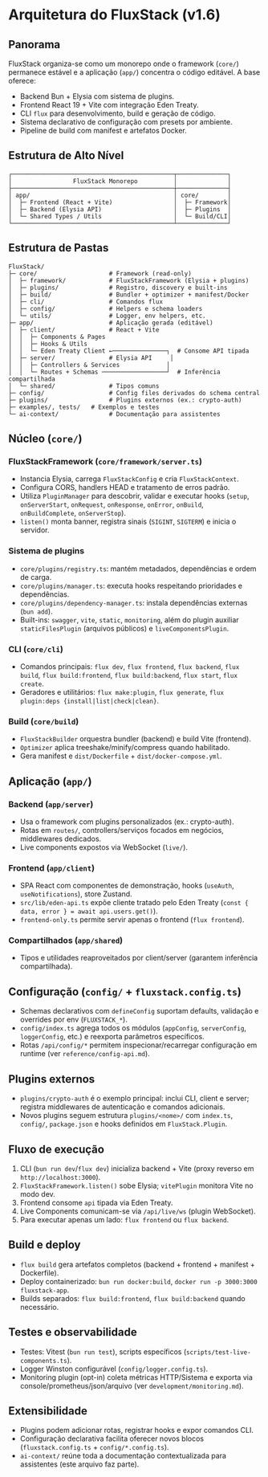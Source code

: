 ﻿# Arquitetura do FluxStack (v1.6)

## Panorama
FluxStack organiza-se como um monorepo onde o framework (`core/`) permanece estável e a aplicação (`app/`) concentra o código editável. A base oferece:
- Backend Bun + Elysia com sistema de plugins.
- Frontend React 19 + Vite com integração Eden Treaty.
- CLI `flux` para desenvolvimento, build e geração de código.
- Sistema declarativo de configuração com presets por ambiente.
- Pipeline de build com manifest e artefatos Docker.

## Estrutura de Alto Nível
```
┌─────────────────────────────────────────────┬──────────────┐
│                 FluxStack Monorepo          │              │
├─────────────────────────────────────────────┼──────────────┤
│ app/                                        │ core/        │
│  ├─ Frontend (React + Vite)                 │  ├─ Framework│
│  ├─ Backend (Elysia API)                    │  ├─ Plugins  │
│  └─ Shared Types / Utils                    │  └─ Build/CLI│
└─────────────────────────────────────────────┴──────────────┘
```

## Estrutura de Pastas
```
FluxStack/
├─ core/                    # Framework (read-only)
│  ├─ framework/            # FluxStackFramework (Elysia + plugins)
│  ├─ plugins/              # Registro, discovery e built-ins
│  ├─ build/                # Bundler + optimizer + manifest/Docker
│  ├─ cli/                  # Comandos flux
│  ├─ config/               # Helpers e schema loaders
│  └─ utils/                # Logger, env helpers, etc.
├─ app/                     # Aplicação gerada (editável)
│  ├─ client/               # React + Vite
│  │  ├─ Components & Pages
│  │  ├─ Hooks & Utils
│  │  └─ Eden Treaty Client ←───────────────┐  # Consome API tipada
│  ├─ server/               # Elysia API     │
│  │  ├─ Controllers & Services             │
│  │  └─ Routes + Schemas ──────────────────┘  # Inferência compartilhada
│  └─ shared/               # Tipos comuns
├─ config/                  # Config files derivados do schema central
├─ plugins/                 # Plugins externos (ex.: crypto-auth)
├─ examples/, tests/   # Exemplos e testes
└─ ai-context/              # Documentação para assistentes
```

## Núcleo (`core/`)
### FluxStackFramework (`core/framework/server.ts`)
- Instancia Elysia, carrega `FluxStackConfig` e cria `FluxStackContext`.
- Configura CORS, handlers HEAD e tratamento de erros padrão.
- Utiliza `PluginManager` para descobrir, validar e executar hooks (`setup`, `onServerStart`, `onRequest`, `onResponse`, `onError`, `onBuild`, `onBuildComplete`, `onServerStop`).
- `listen()` monta banner, registra sinais (`SIGINT`, `SIGTERM`) e inicia o servidor.

### Sistema de plugins
- `core/plugins/registry.ts`: mantém metadados, dependências e ordem de carga.
- `core/plugins/manager.ts`: executa hooks respeitando prioridades e dependências.
- `core/plugins/dependency-manager.ts`: instala dependências externas (`bun add`).
- Built-ins: `swagger`, `vite`, `static`, `monitoring`, além do plugin auxiliar `staticFilesPlugin` (arquivos públicos) e `liveComponentsPlugin`.

### CLI (`core/cli`)
- Comandos principais: `flux dev`, `flux frontend`, `flux backend`, `flux build`, `flux build:frontend`, `flux build:backend`, `flux start`, `flux create`.
- Geradores e utilitários: `flux make:plugin`, `flux generate`, `flux plugin:deps {install|list|check|clean}`.

### Build (`core/build`)
- `FluxStackBuilder` orquestra bundler (backend) e build Vite (frontend).
- `Optimizer` aplica treeshake/minify/compress quando habilitado.
- Gera manifest e `dist/Dockerfile` + `dist/docker-compose.yml`.

## Aplicação (`app/`)
### Backend (`app/server`)
- Usa o framework com plugins personalizados (ex.: crypto-auth).
- Rotas em `routes/`, controllers/serviços focados em negócios, middlewares dedicados.
- Live components expostos via WebSocket (`live/`).

### Frontend (`app/client`)
- SPA React com componentes de demonstração, hooks (`useAuth`, `useNotifications`), store Zustand.
- `src/lib/eden-api.ts` expõe cliente tratado pelo Eden Treaty (`const { data, error } = await api.users.get()`).
- `frontend-only.ts` permite servir apenas o frontend (`flux frontend`).

### Compartilhados (`app/shared`)
- Tipos e utilidades reaproveitados por client/server (garantem inferência compartilhada).

## Configuração (`config/` + `fluxstack.config.ts`)
- Schemas declarativos com `defineConfig` suportam defaults, validação e overrides por env (`FLUXSTACK_*`).
- `config/index.ts` agrega todos os módulos (`appConfig`, `serverConfig`, `loggerConfig`, etc.) e reexporta parâmetros específicos.
- Rotas `/api/config/*` permitem inspecionar/recarregar configuração em runtime (ver `reference/config-api.md`).

## Plugins externos
- `plugins/crypto-auth` é o exemplo principal: inclui CLI, client e server; registra middlewares de autenticação e comandos adicionais.
- Novos plugins seguem estrutura `plugins/<nome>/` com `index.ts`, `config/`, `package.json` e hooks definidos em `FluxStack.Plugin`.

## Fluxo de execução
1. CLI (`bun run dev`/`flux dev`) inicializa backend + Vite (proxy reverso em `http://localhost:3000`).
2. `FluxStackFramework.listen()` sobe Elysia; `vitePlugin` monitora Vite no modo dev.
3. Frontend consome `api` tipada via Eden Treaty.
4. Live Components comunicam-se via `/api/live/ws` (plugin WebSocket).
5. Para executar apenas um lado: `flux frontend` ou `flux backend`.

## Build e deploy
- `flux build` gera artefatos completos (backend + frontend + manifest + Dockerfile).
- Deploy containerizado: `bun run docker:build`, `docker run -p 3000:3000 fluxstack-app`.
- Builds separados: `flux build:frontend`, `flux build:backend` quando necessário.

## Testes e observabilidade
- Testes: Vitest (`bun run test`), scripts específicos (`scripts/test-live-components.ts`).
- Logger Winston configurável (`config/logger.config.ts`).
- Monitoring plugin (opt-in) coleta métricas HTTP/Sistema e exporta via console/prometheus/json/arquivo (ver `development/monitoring.md`).

## Extensibilidade
- Plugins podem adicionar rotas, registrar hooks e expor comandos CLI.
- Configuração declarativa facilita oferecer novos blocos (`fluxstack.config.ts` + `config/*.config.ts`).
- `ai-context/` reúne toda a documentação contextualizada para assistentes (este arquivo faz parte).
